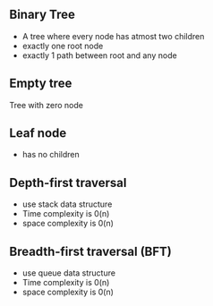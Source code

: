 ## Binary Tree
- A tree where every node has atmost two children 
- exactly one root node
- exactly 1 path between root and any node

## Empty tree
Tree with zero node

## Leaf node
- has no children

## Depth-first traversal
- use stack data structure
- Time complexity is 0(n)
- space complexity is 0(n)

## Breadth-first traversal (BFT)
- use queue data structure
- Time complexity is 0(n)
- space complexity is 0(n)
